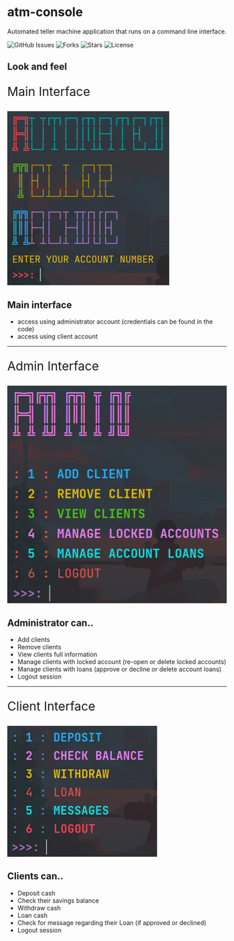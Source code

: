 # atm-console
Automated teller machine application that runs on a command line interface.

![GitHub Issues](https://img.shields.io/github/issues/pitzzahh/atm-console)
![Forks](https://img.shields.io/github/forks/pitzzahh/atm-console)
![Stars](https://img.shields.io/github/stars/pitzzahh/atm-console)
![License](https://img.shields.io/github/license/pitzzahh/atm-console)

## Look and feel
<div>
    <p style="font-size: 2em">Main Interface</p>
    <p align="left">
        <img src="https://github.com/pitzzahh/atm-console/blob/main/src/main/resources/main_interface.png?raw=true" />
    </p>
</div>

## Main interface 
- access using administrator account (credentials can be found in the code)
- access using client account

---

<div>
    <p style="font-size: 2em">Admin Interface</p>
    <p align="left">
        <img src="https://github.com/pitzzahh/atm-console/blob/main/src/main/resources/admin_interface.png?raw=true" />
    </p>
</div>

## Administrator can..
- Add clients
- Remove clients
- View clients full information
- Manage clients with locked account (re-open or delete locked accounts)
- Manage clients with loans (approve or decline or delete account loans)
- Logout session

---

<div>
    <p style="font-size: 2em">Client Interface</p>
    <p align="left">
        <img src="https://github.com/pitzzahh/atm-console/blob/main/src/main/resources/client_interface.png?raw=true"/>
    </p>
</div>

## Clients can..
- Deposit cash
- Check their savings balance
- Withdraw cash
- Loan cash
- Check for message regarding their Loan (if approved or declined)
- Logout session
